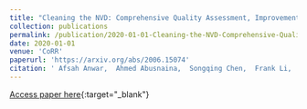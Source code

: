 ```yaml
---
title: "Cleaning the NVD: Comprehensive Quality Assessment, Improvements, and Analyses"
collection: publications
permalink: /publication/2020-01-01-Cleaning-the-NVD-Comprehensive-Quality-Assessment-Improvements-and-Analyses
date: 2020-01-01
venue: 'CoRR'
paperurl: 'https://arxiv.org/abs/2006.15074'
citation: ' Afsah Anwar,  Ahmed Abusnaina,  Songqing Chen,  Frank Li,  David Mohaisen, &quot;Cleaning the NVD: Comprehensive Quality Assessment, Improvements, and Analyses.&quot; CoRR, 2020.'
---
```

[Access paper here](https://arxiv.org/abs/2006.15074){:target="_blank"}
